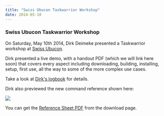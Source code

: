 ```yaml
---
title: "Swiss Ubucon Taskwarrior Workshop"
date: 2014-05-10
---
```


### Swiss Ubucon Taskwarrior Workshop 

On Saturday, May 10th 2014, Dirk Deimeke presented a Taskwarrior workshop at [Swiss Ubucon](https://wiki.ubuntu.com/SwissTeam).

Dirk presented a live demo, with a handout PDF (which we will link here soon) that covers every aspect including downloading, building, installing, setup, first use, all the way to some of the more complex use cases.

Take a look at [Dirk\'s logbook](https://www.deimeke.net/dirk/blog/index.php?/archives/3401-Taskwarrior-Workshop-Ubucon-2014-Schweiz-....html) for details.

Dirk also previewed the new command reference shown here:

[![](/images/ref230.png)](/images/ref230.png)

You can get the [Reference Sheet PDF](/download/task-latest.ref.pdf) from the download page.
